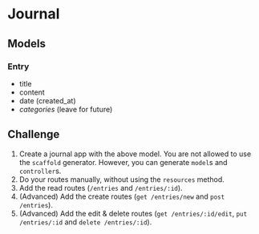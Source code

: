 # Journal

## Models

### Entry
- title
- content
- date (created_at)
- *categories* (leave for future)

## Challenge
1. Create a journal app with the above model. You are not allowed to use the `scaffold` generator. However, you can generate `model`s and `controller`s.
2. Do your routes manually, without using the `resources` method.
3. Add the read routes (`/entries` and `/entries/:id`).
4. (Advanced) Add the create routes (`get /entries/new` and `post /entries`).
5. (Advanced) Add the edit & delete routes (`get /entries/:id/edit`, `put /entries/:id` and `delete /entries/:id`).
